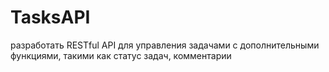 # TasksAPI
разработать RESTful API для управления задачами с дополнительными функциями, такими как статус задач, комментарии
